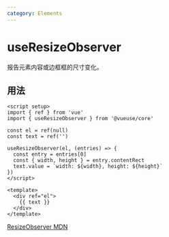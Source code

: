 ```yaml
---
category: Elements
---
```


# useResizeObserver

报告元素内容或边框框的尺寸变化。

## 用法

```vue
<script setup>
import { ref } from 'vue'
import { useResizeObserver } from '@vueuse/core'

const el = ref(null)
const text = ref('')

useResizeObserver(el, (entries) => {
  const entry = entries[0]
  const { width, height } = entry.contentRect
  text.value = `width: ${width}, height: ${height}`
})
</script>

<template>
  <div ref="el">
    {{ text }}
  </div>
</template>
```

[ResizeObserver MDN](https://developer.mozilla.org/en-US/docs/Web/API/ResizeObserver)
